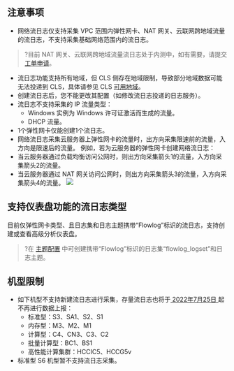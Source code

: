 ## 注意事项
- 网络流日志仅支持采集 VPC 范围内弹性网卡、NAT 网关、云联网跨地域流量的流日志，不支持采集基础网络范围内的流日志。
>?目前 NAT 网关、云联网跨地域流量流日志处于内测中，如有需要，请提交 [工单申请](https://console.cloud.tencent.com/workorder/category)。
>
- 流日志功能支持所有地域，但 CLS 侧存在地域限制，导致部分地域数据可能无法投递到 CLS，具体请参见 CLS [可用地域](https://cloud.tencent.com/document/product/614/18940#.E5.8F.AF.E7.94.A8.E5.9C.B0.E5.9F.9F)。
- 创建流日志后，您不能更改其配置（如修改流日志投递的日志服务）。
- 流日志不支持采集的 IP 流量类型：
  - Windows 实例为 Windows 许可证激活而生成的流量。
  - DHCP 流量。
- 1个弹性网卡仅能创建1个流日志。
- 网络流日志采集云服务器上弹性网卡的流量时，出方向采集限速前的流量，入方向是限速后的流量。
例如，若为云服务器的弹性网卡创建网络流日志：
 - 当云服务器通过负载均衡访问公网时，则出方向采集箭头1的流量，入方向采集箭头2的流量。
 - 当云服务器通过 NAT 网关访问公网时，则出方向采集箭头3的流量，入方向采集箭头4的流量。
![](https://main.qcloudimg.com/raw/5f91e5c2b54be702a00d290de7760f5e.png)


## 支持仪表盘功能的流日志类型[](id:gjfxgn)
目前仅弹性网卡类型、且日志集和日志主题携带“Flowlog”标识的流日志，支持创建或查看高级分析仪表盘。
>?在 [主题配置](https://cloud.tencent.com/document/product/682/65137) 中可创建携带“Flowlog”标识的日志集“flowlog_logset”和日志主题。
>


## 机型限制
- 如下机型不支持新建流日志进行采集，存量流日志也将于[ 2022年7月25日 ](https://cloud.tencent.com/document/product/682/75456)起不再进行数据上报：
   - 标准型：S3、SA1、S2、S1
   - 内存型：M3、M2、M1
   - 计算型：C4、CN3、C3、C2
   - 批量计算型：BC1、BS1
   - 高性能计算集群：HCCIC5、HCCG5v
- 标准型 S6 机型暂不支持流日志采集。
